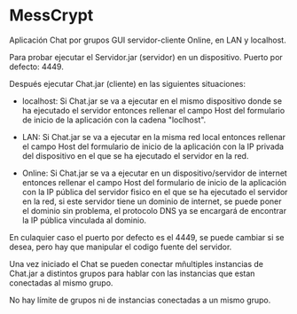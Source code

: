 # MessCrypt

Aplicación Chat por grupos GUI servidor-cliente Online, en LAN y localhost.

Para probar ejecutar el Servidor.jar (servidor) en un dispositivo. Puerto por defecto: 4449. 

Después ejecutar Chat.jar (cliente) en las siguientes situaciones:

- localhost: Si Chat.jar se va a ejecutar en el mismo dispositivo donde se ha ejecutado el servidor entonces rellenar el campo Host del formulario de inicio de la aplicación con la cadena "loclhost".

- LAN: Si Chat.jar se va a ejecutar en la misma red local entonces rellenar el campo Host del formulario de inicio de la aplicación con la IP privada del dispositivo en el que se ha ejecutado el servidor en la red.

- Online: Si Chat.jar se va a ejecutar en un dispositivo/servidor de internet entonces rellenar el campo Host del formulario de inicio de la aplicación con la IP pública del servidor fisico en el que se ha ejecutado el servidor en la red, si este servidor tiene un dominio de internet, se puede poner el dominio sin problema, el protocolo DNS ya se encargará de encontrar la IP pública vinculada al dominio.

En culaquier caso el puerto por defecto es el 4449, se puede cambiar si se desea, pero hay que manipular el codigo fuente del servidor.

Una vez iniciado el Chat se pueden conectar mñultiples instancias de Chat.jar a distintos grupos para hablar con las instancias que estan conectadas al mismo grupo.

No hay límite de grupos ni de instancias conectadas a un mismo grupo.
